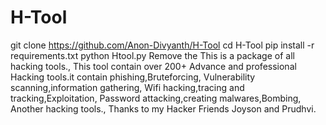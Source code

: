 # H-Tool
git clone https://github.com/Anon-Divyanth/H-Tool  cd H-Tool  pip install -r requirements.txt  python Htool.py  Remove the   This is a package of all hacking tools., This tool contain over 200+ Advance and professional Hacking tools.it contain phishing,Bruteforcing, Vulnerability scanning,information gathering, Wifi hacking,tracing and tracking,Exploitation, Password attacking,creating malwares,Bombing, Another hacking tools., Thanks to my Hacker Friends Joyson and Prudhvi.
